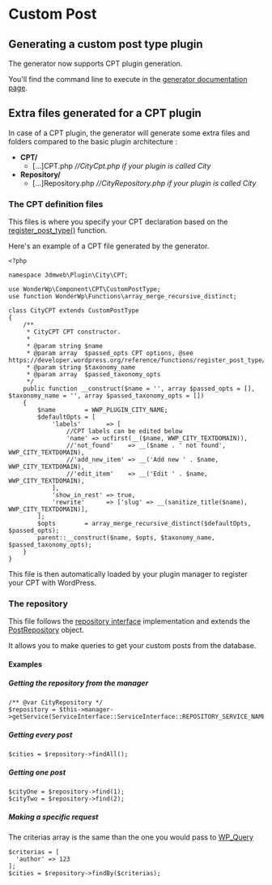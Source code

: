 # Custom Post

## Generating a custom post type plugin

The generator now supports CPT plugin generation. 

You'll find the command line to execute in the [generator documentation page](../02_Generator.md#page_Generating_a_Custom_Post_Type_plugin).

## Extra files generated for a CPT plugin

In case of a CPT plugin, the generator will generate some extra files and folders compared to the basic plugin architecture : 

- **CPT/**
    - [...]CPT.php _//CityCpt.php if your plugin is called City_ 
- **Repository/**
    - [...]Repository.php _//CityRepository.php if your plugin is called City_
    
### The CPT definition files

This files is where you specify your CPT declaration based on the [register_post_type()](https://developer.wordpress.org/reference/functions/register_post_type/) function.

Here's an example of a CPT file generated by the generator.

```
<?php

namespace Jdmweb\Plugin\City\CPT;

use WonderWp\Component\CPT\CustomPostType;
use function WonderWp\Functions\array_merge_recursive_distinct;

class CityCPT extends CustomPostType
{
    /**
     * CityCPT CPT constructor.
     *
     * @param string $name
     * @param array  $passed_opts CPT options, @see https://developer.wordpress.org/reference/functions/register_post_type/
     * @param string $taxonomy_name
     * @param array  $passed_taxonomy_opts
     */
    public function __construct($name = '', array $passed_opts = [], $taxonomy_name = '', array $passed_taxonomy_opts = [])
    {
        $name        = WWP_PLUGIN_CITY_NAME;
        $defaultOpts = [
            'labels'       => [
                //CPT labels can be edited below
                'name' => ucfirst(__($name, WWP_CITY_TEXTDOMAIN)),
                //'not_found'    => __($name . ' not found', WWP_CITY_TEXTDOMAIN),
                //'add_new_item' => __('Add new ' . $name, WWP_CITY_TEXTDOMAIN),
                //'edit_item'    => __('Edit ' . $name, WWP_CITY_TEXTDOMAIN),
            ],
            'show_in_rest' => true,
            'rewrite'      => ['slug' => __(sanitize_title($name), WWP_CITY_TEXTDOMAIN)],
        ];
        $opts        = array_merge_recursive_distinct($defaultOpts, $passed_opts);
        parent::__construct($name, $opts, $taxonomy_name, $passed_taxonomy_opts);
    }
}

```

This file is then automatically loaded by your plugin manager to register your CPT with WordPress.

### The repository

This file follows the [repository interface](https://github.com/wonderwp/Repository/blob/develop/src/RepositoryInterface.php) implementation and extends the [PostRepository](https://github.com/wonderwp/Repository/blob/develop/src/PostRepository.php) object.

It allows you to make queries to get your custom posts from the database.

#### Examples

##### Getting the repository from the manager 

```
/** @var CityRepository */
$repository = $this->manager->getService(ServiceInterface::ServiceInterface::REPOSITORY_SERVICE_NAME);
```

##### Getting every post

```
$cities = $repository->findAll();
```

##### Getting one post

```
$cityOne = $repository->find(1);
$cityTwo = $repository->find(2);
```

##### Making a specific request

The criterias array is the same than the one you would pass to [WP_Query](https://developer.wordpress.org/reference/classes/wp_query/#parameters) 
```
$criterias = [
  'author' => 123
];
$cities = $repository->findBy($criterias);
```
